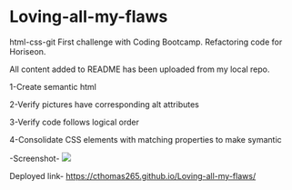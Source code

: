 # Loving-all-my-flaws
html-css-git
First challenge with Coding Bootcamp. Refactoring code for Horiseon. 

All content added to README has been uploaded from my local repo. 

1-Create semantic html

2-Verify pictures have corresponding alt attributes

3-Verify code follows logical order

4-Consolidate CSS elements with matching properties to make symantic

-Screenshot-
<img src=".assists/images/screenshot.png" >

Deployed link-
https://cthomas265.github.io/Loving-all-my-flaws/